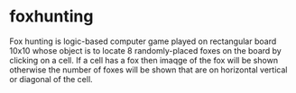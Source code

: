 # foxhunting
Fox hunting  is logic-based computer game played on rectangular board 10x10 whose object is to locate 8 randomly-placed foxes on the board by clicking on a cell. If a cell has a fox then imaqge of the fox will be shown otherwise the number of foxes will be shown that are on horizontal vertical or diagonal of the cell.